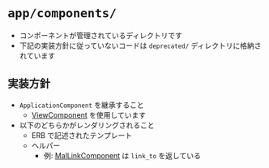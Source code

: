 # `app/components/`

- コンポーネントが管理されているディレクトリです
- 下記の実装方針に従っていないコードは `deprecated/` ディレクトリに格納されています

## 実装方針

- `ApplicationComponent` を継承すること
  - [ViewComponent](https://github.com/ViewComponent/view_component) を使用しています
- 以下のどちらかがレンダリングされること
  - ERB で記述されたテンプレート
  - ヘルパー
    - 例: [MalLinkComponent](https://github.com/annict/annict/blob/8f2d4374fc4ea1b378edd7ca3ef70d4f94e9822f/app/components/mal_link_component.rb) は `link_to` を返している

